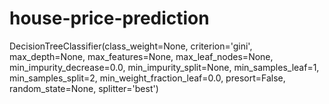 # house-price-prediction
DecisionTreeClassifier(class_weight=None,
criterion='gini',
max_depth=None, max_features=None, max_leaf_nodes=None,
min_impurity_decrease=0.0,
min_impurity_split=None,
min_samples_leaf=1,
min_samples_split=2,
min_weight_fraction_leaf=0.0,
presort=False, random_state=None, splitter='best')
